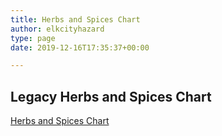 ```yaml
---
title: Herbs and Spices Chart
author: elkcityhazard
type: page
date: 2019-12-16T17:35:37+00:00

---
```

## Legacy Herbs and Spices Chart

[Herbs and Spices Chart][1]

 [1]: http://www.quick-e-recipes.com/id19.html